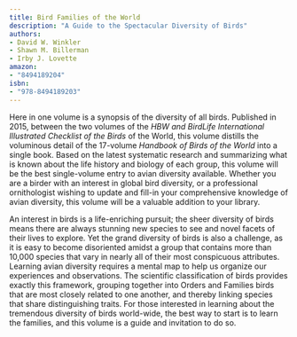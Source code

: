 ```yaml
---
title: Bird Families of the World
description: "A Guide to the Spectacular Diversity of Birds"
authors:
- David W. Winkler
- Shawn M. Billerman
- Irby J. Lovette
amazon:
- "8494189204"
isbn:
- "978-8494189203"
---
```

Here in one volume is a synopsis of the diversity of all birds. Published in 2015, between the two volumes of the _HBW and BirdLife International Illustrated Checklist of the Birds_ of the World, this volume distills the voluminous detail of the 17-volume _Handbook of Birds of the World_ into a single book. Based on the latest systematic research and summarizing what is known about the life history and biology of each group, this volume will be the best single-volume entry to avian diversity available. Whether you are a birder with an interest in global bird diversity, or a professional ornithologist wishing to update and fill-in your comprehensive knowledge of avian diversity, this volume will be a valuable addition to your library.

An interest in birds is a life-enriching pursuit; the sheer diversity of birds means there are always stunning new species to see and novel facets of their lives to explore. Yet the grand diversity of birds is also a challenge, as it is easy to become disoriented amidst a group that contains more than 10,000 species that vary in nearly all of their most conspicuous attributes. Learning avian diversity requires a mental map to help us organize our experiences and observations. The scientific classification of birds provides exactly this framework, grouping together into Orders and Families birds that are most closely related to one another, and thereby linking species that share distinguishing traits. For those interested in learning about the tremendous diversity of birds world-wide, the best way to start is to learn the families, and this volume is a guide and invitation to do so.

